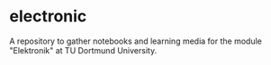 # electronic

A repository to gather notebooks and learning media for the module "Elektronik" at TU Dortmund University.
